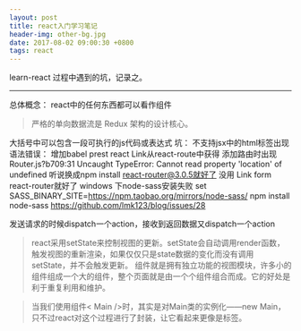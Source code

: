 ```yaml
---
layout: post
title: react入门学习笔记
header-img: other-bg.jpg
date: 2017-08-02 09:00:30 +0800
tags: react 
---
```



learn-react 过程中遇到的坑，记录之。
***
总体概念： react中的任何东西都可以看作组件
>严格的单向数据流是 Redux 架构的设计核心。

大括号中可以包含一段可执行的js代码或表达式
坑： 
不支持jsx中的html标签出现语法错误： 增加babel prest react
Link从react-route中获得
添加路由时出现Router.js?b709:31 Uncaught TypeError: Cannot read property 'location' of undefined
听说换成npm install react-router@3.0.5就好了 没用 Link form react-router就好了
windows 下node-sass安装失败
set SASS_BINARY_SITE=https://npm.taobao.org/mirrors/node-sass/
npm install node-sass
https://github.com/lmk123/blog/issues/28

发送请求的时候dispatch一个action，接收到返回数据又dispatch一个action

>react采用setState来控制视图的更新。setState会自动调用render函数，触发视图的重新渲染，如果仅仅只是state数据的变化而没有调用setState，并不会触发更新。 组件就是拥有独立功能的视图模块，许多小的组件组成一个大的组件，整个页面就是由一个个组件组合而成。它的好处是利于重复利用和维护。

>当我们使用组件< Main />时，其实是对Main类的实例化——new Main，只不过react对这个过程进行了封装，让它看起来更像是标签。